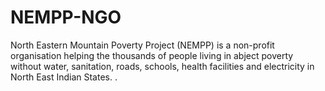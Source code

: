 # NEMPP-NGO
 North Eastern Mountain Poverty Project (NEMPP) is a non-profit organisation helping the thousands of people living in abject poverty without water, sanitation, roads, schools, health facilities and electricity in North East Indian States. .  

